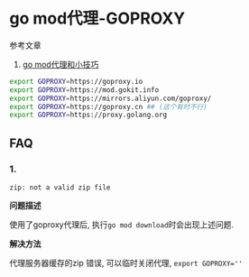 # go mod代理-GOPROXY

参考文章

1. [go mod代理和小技巧](https://www.cnblogs.com/xdao/p/go_mod.html)

```bash
export GOPROXY=https://goproxy.io
export GOPROXY=https://mod.gokit.info
export GOPROXY=https://mirrors.aliyun.com/goproxy/
export GOPROXY=https://goproxy.cn ## (这个有时不行)
export GOPROXY=https://proxy.golang.org
```

## FAQ

### 1. 

```
zip: not a valid zip file
```

**问题描述**

使用了goproxy代理后, 执行`go mod download`时会出现上述问题.

**解决方法**

代理服务器缓存的zip 错误, 可以临时关闭代理, `export GOPROXY=''`
